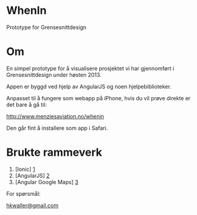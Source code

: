 WhenIn
====

Prototype for Grensesnittdesign


Om
====

En simpel prototype for å visualisere prosjektet vi har gjennomført i Grensesnittdesign under høsten 2013.

Appen er byggd ved hjelp av AngularJS og noen hjelpebiblioteker.

Anpasset til å fungere som webapp på iPhone, hvis du vil prøve direkte er det bare å gå til:

http://www.menziesaviation.no/whenin

Den går fint å installere som app i Safari.


Brukte rammeverk
====
1. [Ionic] [1] 
2. [AngularJS] [2]
3. [Angular Google Maps] [3]

[1]: http://www.ionicframework.com  "Ionic Framework"
[2]: http://www.angularjs.org "AngularJS"
[3]: http://nlaplante.github.io/angular-google-maps/ "Angular Google Maps"





For spørsmål:

hkwaller@gmail.com
